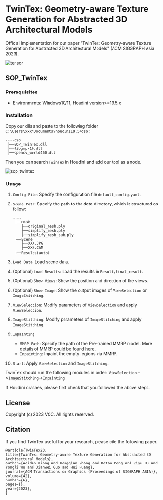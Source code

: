 # TwinTex: Geometry-aware Texture Generation for Abstracted 3D Architectural Models

Official Implementation for our paper "TwinTex: Geometry-aware Texture Generation for Abstracted 3D Architectural Models" (ACM SIGGRAPH Asia 2023).

![tensor](https://github.com/Ligo04/TwinTex/blob/main/images/teaser.png?raw=true)

## SOP_TwinTex 

### Prerequisites

- Environments: Windows10/11, Houdini version>=19.5.x

### Installation

Copy our dlls and paste to the following folder `C:\Users\xxx\Documents\houdini19.5\dso` :

```
----dso
 ├──SOP_TwinTex.dll
 ├──libgmp-10.dll
 ├──opencv_world460.dll
```

Then you can search `TwinTex` in Houdini and add our tool as a node.

![sop_twintex](https://github.com/Ligo04/TwinTex/blob/main/images/SOP_TwinTex.png?raw=true)

### Usage 

1. `Config File`: Specify the configuration file `default_config.yaml`.

2. `Scene Path`: Specify the path to the data directory, which is structured as follow:

   ```
   ----
    ├──Mesh
       ├──original_mesh.ply
       ├──simplify_mesh.ply
       ├──simplify_mesh_sub.ply
    ├──Scene
       ├──XXX.JPG
       ├──XXX.CAM
    ├──Results(auto）
   ```

3. `Load Data`: Load scene data.

4. (Optional) `Load Results`: Load the results in `Result\final_result`.

5. (Optional) `Show Views`: Show the position and direction of the views.

6. (Optional) `Show Image`: Show the output images of `ViewSelection` or `ImageStitching`.

7. `ViewSelection`:  Modify parameters of `ViewSelection` and apply `ViewSelection`. 

8. `ImageStitching`: Modify parameters of `ImageStitching` and apply `ImageStitching`.

9. `Inpainting`

   - `MMRP Path`: Specify the path of the Pre-trained MMRP model. More details of MMRP could be found  [here](https://github.com/Ligo04/TwinTex/tree/main/MMRP).
   - `Inpainting`: Inpaint the empty regions via MMRP.

10. `Start`: Apply `ViewSelection` and `ImageStitching`.

TwinTex should run the following modules in order: `ViewSelection` ->`ImageStitching`->`Inpainting`.

If Houdini crashes, please first check that you followed the above steps.

## License

Copyright (c) 2023 VCC. All rights reserved.

## Citation

If you find TwinTex useful for your research, please cite the following paper.

```
@article{TwinTex23,
title={TwinTex: Geometry-aware Texture Generation for Abstracted 3D Architectural Models},
author={Weidan Xiong and Hongqian Zhang and Botao Peng and Ziyu Hu and Yongli Wu and Jianwei Guo and Hui Huang},
journal={ACM Transactions on Graphics (Proceedings of SIGGRAPH ASIA)},
volume={42},
number={6},
pages={},
year={2023},
}
```
